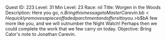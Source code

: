Quest ID: 223
Level: 31
Min Level: 23
Race: nil
Title: Worgen in the Woods
Description: Here you go, $n. Bring this message to Master Carevin.$b$b<He quickly removes a piece of faded parchment and offers it to you.>$b$bA few more like you, and we will outnumber the Night Watch! Perhaps then we could complete the work that we few carry on today.
Objective: Bring Calor's note to Jonathan Carevin.
